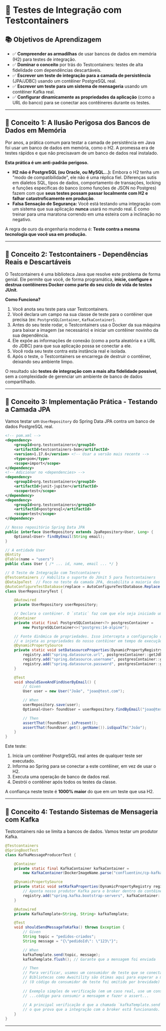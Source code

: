 # 🐳 Testes de Integração com Testcontainers

## 📚 **Objetivos de Aprendizagem**

-   ✅ **Compreender as armadilhas** de usar bancos de dados em memória (H2) para testes de integração.
-   ✅ **Dominar o conceito** por trás do Testcontainers: testes de alta fidelidade com dependências descartáveis.
-   ✅ **Escrever um teste de integração para a camada de persistência** (JPA/JDBC) usando um contêiner PostgreSQL real.
-   ✅ **Escrever um teste para um sistema de mensageria** usando um contêiner Kafka real.
-   ✅ **Configurar dinamicamente as propriedades da aplicação** (como a URL do banco) para se conectar aos contêineres durante os testes.

---

## 🎯 **Conceito 1: A Ilusão Perigosa dos Bancos de Dados em Memória**

Por anos, a prática comum para testar a camada de persistência em Java foi usar um banco de dados em memória, como o H2. A promessa era de testes rápidos e que não precisavam de um banco de dados real instalado.

**Esta prática é um anti-padrão perigoso.**

-   **H2 não é PostgreSQL (ou Oracle, ou MySQL...):** Embora o H2 tenha um "modo de compatibilidade", ele não é uma réplica fiel. Diferenças sutis em dialetos SQL, tipos de dados, comportamento de transações, locking e funções específicas do banco (como funções de JSON no Postgres) fazem com que **seus testes possam passar localmente com H2 e falhar catastroficamente em produção**.
-   **Falsa Sensação de Segurança:** Você está testando uma integração com um sistema que sua aplicação **nunca** usará no mundo real. É como treinar para uma maratona correndo em uma esteira com a inclinação no negativo.

A regra de ouro da engenharia moderna é: **Teste contra a mesma tecnologia que você usa em produção.**

---

## 🎯 **Conceito 2: Testcontainers - Dependências Reais e Descartáveis**

O Testcontainers é uma biblioteca Java que resolve este problema de forma genial. Ele permite que você, de forma programática, **inicie, configure e destrua contêineres Docker como parte do seu ciclo de vida de testes JUnit**.

**Como Funciona?**
1.  Você anota seu teste para usar Testcontainers.
2.  Você declara um campo na sua classe de teste para o contêiner que precisa (ex: `PostgreSQLContainer`, `KafkaContainer`).
3.  Antes do seu teste rodar, o Testcontainers usa o Docker da sua máquina para baixar a imagem (se necessário) e iniciar um contêiner novinho da sua dependência.
4.  Ele expõe as informações de conexão (como a porta aleatória e a URL do JDBC) para que sua aplicação possa se conectar a ele.
5.  Você roda seu teste contra esta instância real e isolada.
6.  Após o teste, o Testcontainers se encarrega de destruir o contêiner, deixando seu ambiente limpo.

O resultado são **testes de integração com a mais alta fidelidade possível**, sem a complexidade de gerenciar um ambiente de banco de dados compartilhado.

---

## 🎯 **Conceito 3: Implementação Prática - Testando a Camada JPA**

Vamos testar um `UserRepository` do Spring Data JPA contra um banco de dados PostgreSQL real.

```xml
<!-- pom.xml -->
<dependency>
    <groupId>org.testcontainers</groupId>
    <artifactId>testcontainers-bom</artifactId>
    <version>1.17.6</version> <!-- Usar a versão mais recente -->
    <type>pom</type>
    <scope>import</scope>
</dependency>
<!-- Adicionar no <dependencies> -->
<dependency>
    <groupId>org.testcontainers</groupId>
    <artifactId>junit-jupiter</artifactId>
    <scope>test</scope>
</dependency>
<dependency>
    <groupId>org.testcontainers</groupId>
    <artifactId>postgresql</artifactId>
    <scope>test</scope>
</dependency>
```

```java
// Nosso repositório Spring Data JPA
public interface UserRepository extends JpaRepository<User, Long> {
    Optional<User> findByEmail(String email);
}

// A entidade User
@Entity
@Table(name = "users")
public class User { /* ... id, name, email ... */ }
```

```java
// O Teste de Integração com Testcontainers
@Testcontainers // Habilita o suporte do JUnit 5 para Testcontainers
@DataJpaTest  // Foco no teste da camada JPA, desabilita a maioria das auto-configurações
@AutoConfigureTestDatabase(replace = AutoConfigureTestDatabase.Replace.NONE) // Desliga o H2!
class UserRepositoryTest {

    @Autowired
    private UserRepository userRepository;

    // Declara o contêiner. O `static` faz com que ele seja iniciado uma vez para todos os testes da classe.
    @Container
    private static final PostgreSQLContainer<?> postgresContainer = 
        new PostgreSQLContainer<>("postgres:14-alpine");

    // Fonte dinâmica de propriedades. Isso intercepta a configuração do Spring
    // e injeta as propriedades do nosso contêiner em tempo de execução.
    @DynamicPropertySource
    private static void setDatasourceProperties(DynamicPropertyRegistry registry) {
        registry.add("spring.datasource.url", postgresContainer::getJdbcUrl);
        registry.add("spring.datasource.username", postgresContainer::getUsername);
        registry.add("spring.datasource.password", postgresContainer::getPassword);
    }

    @Test
    void shouldSaveAndFindUserByEmail() {
        // Given
        User user = new User("João", "joao@test.com");

        // When
        userRepository.save(user);
        Optional<User> foundUser = userRepository.findByEmail("joao@test.com");

        // Then
        assertThat(foundUser).isPresent();
        assertThat(foundUser.get().getName()).isEqualTo("João");
    }
}
```
Este teste:
1.  Inicia um contêiner PostgreSQL real antes de qualquer teste ser executado.
2.  Informa ao Spring para se conectar a este contêiner, em vez de usar o H2.
3.  Executa uma operação de banco de dados real.
4.  Destrói o contêiner após todos os testes da classe.

A confiança neste teste é **1000% maior** do que em um teste que usa H2.

---

## 🎯 **Conceito 4: Testando Sistemas de Mensageria com Kafka**

Testcontainers não se limita a bancos de dados. Vamos testar um produtor Kafka.

```java
@Testcontainers
@SpringBootTest
class KafkaMessageProducerTest {

    @Container
    private static final KafkaContainer kafkaContainer = 
        new KafkaContainer(DockerImageName.parse("confluentinc/cp-kafka:7.0.1"));

    @DynamicPropertySource
    private static void setKafkaProperties(DynamicPropertyRegistry registry) {
        // Aponta nosso produtor Kafka para o broker dentro do contêiner
        registry.add("spring.kafka.bootstrap-servers", kafkaContainer::getBootstrapServers);
    }

    @Autowired
    private KafkaTemplate<String, String> kafkaTemplate;

    @Test
    void shouldSendMessageToKafka() throws Exception {
        // Given
        String topic = "pedidos-criados";
        String message = "{\"pedidoId\": \"123\"}";

        // When
        kafkaTemplate.send(topic, message);
        kafkaTemplate.flush(); // Garante que a mensagem foi enviada

        // Then
        // Para verificar, usamos um consumidor de teste que se conecta ao mesmo contêiner.
        // Bibliotecas como Awaitility são ótimas aqui para esperar a mensagem chegar.
        // (O código do consumidor de teste foi omitido por brevidade)
        
        // Exemplo simples de verificação (em um caso real, use um consumidor dedicado):
        // ...código para consumir a mensagem e fazer o assert...
        
        // A principal verificação é que a chamada `kafkaTemplate.send` não lançou uma exceção,
        // o que prova que a integração com o broker está funcionando.
    }
}
```

--- 